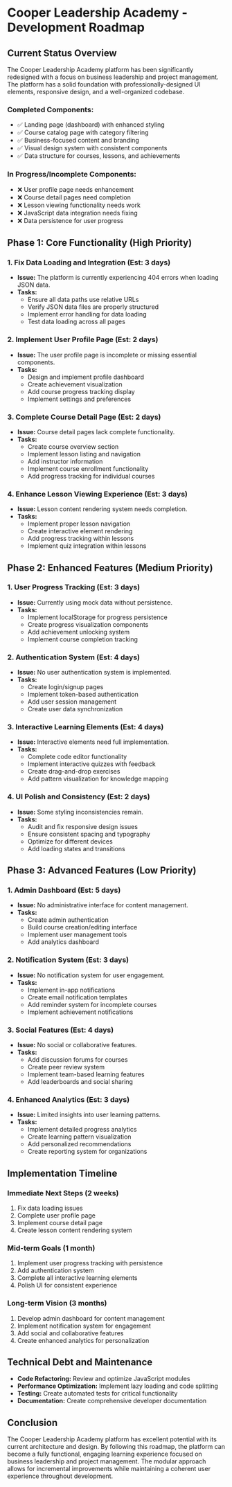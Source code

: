 # Cooper Leadership Academy - Development Roadmap

## Current Status Overview

The Cooper Leadership Academy platform has been significantly redesigned with a focus on business leadership and project management. The platform has a solid foundation with professionally-designed UI elements, responsive design, and a well-organized codebase. 

### Completed Components:
- ✅ Landing page (dashboard) with enhanced styling
- ✅ Course catalog page with category filtering
- ✅ Business-focused content and branding
- ✅ Visual design system with consistent components
- ✅ Data structure for courses, lessons, and achievements

### In Progress/Incomplete Components:
- ❌ User profile page needs enhancement
- ❌ Course detail pages need completion
- ❌ Lesson viewing functionality needs work
- ❌ JavaScript data integration needs fixing
- ❌ Data persistence for user progress

## Phase 1: Core Functionality (High Priority)

### 1. Fix Data Loading and Integration (Est: 3 days)
- **Issue:** The platform is currently experiencing 404 errors when loading JSON data.
- **Tasks:**
  - Ensure all data paths use relative URLs
  - Verify JSON data files are properly structured
  - Implement error handling for data loading
  - Test data loading across all pages

### 2. Implement User Profile Page (Est: 2 days)
- **Issue:** The user profile page is incomplete or missing essential components.
- **Tasks:**
  - Design and implement profile dashboard
  - Create achievement visualization
  - Add course progress tracking display
  - Implement settings and preferences

### 3. Complete Course Detail Page (Est: 2 days)
- **Issue:** Course detail pages lack complete functionality.
- **Tasks:**
  - Create course overview section
  - Implement lesson listing and navigation
  - Add instructor information
  - Implement course enrollment functionality
  - Add progress tracking for individual courses

### 4. Enhance Lesson Viewing Experience (Est: 3 days)
- **Issue:** Lesson content rendering system needs completion.
- **Tasks:**
  - Implement proper lesson navigation
  - Create interactive element rendering
  - Add progress tracking within lessons
  - Implement quiz integration within lessons

## Phase 2: Enhanced Features (Medium Priority)

### 1. User Progress Tracking (Est: 3 days)
- **Issue:** Currently using mock data without persistence.
- **Tasks:**
  - Implement localStorage for progress persistence
  - Create progress visualization components
  - Add achievement unlocking system
  - Implement course completion tracking

### 2. Authentication System (Est: 4 days)
- **Issue:** No user authentication system is implemented.
- **Tasks:**
  - Create login/signup pages
  - Implement token-based authentication
  - Add user session management
  - Create user data synchronization

### 3. Interactive Learning Elements (Est: 4 days)
- **Issue:** Interactive elements need full implementation.
- **Tasks:**
  - Complete code editor functionality
  - Implement interactive quizzes with feedback
  - Create drag-and-drop exercises
  - Add pattern visualization for knowledge mapping

### 4. UI Polish and Consistency (Est: 2 days)
- **Issue:** Some styling inconsistencies remain.
- **Tasks:**
  - Audit and fix responsive design issues
  - Ensure consistent spacing and typography
  - Optimize for different devices
  - Add loading states and transitions

## Phase 3: Advanced Features (Low Priority)

### 1. Admin Dashboard (Est: 5 days)
- **Issue:** No administrative interface for content management.
- **Tasks:**
  - Create admin authentication
  - Build course creation/editing interface
  - Implement user management tools
  - Add analytics dashboard

### 2. Notification System (Est: 3 days)
- **Issue:** No notification system for user engagement.
- **Tasks:**
  - Implement in-app notifications
  - Create email notification templates
  - Add reminder system for incomplete courses
  - Implement achievement notifications

### 3. Social Features (Est: 4 days)
- **Issue:** No social or collaborative features.
- **Tasks:**
  - Add discussion forums for courses
  - Create peer review system
  - Implement team-based learning features
  - Add leaderboards and social sharing

### 4. Enhanced Analytics (Est: 3 days)
- **Issue:** Limited insights into user learning patterns.
- **Tasks:**
  - Implement detailed progress analytics
  - Create learning pattern visualization
  - Add personalized recommendations
  - Create reporting system for organizations

## Implementation Timeline

### Immediate Next Steps (2 weeks)
1. Fix data loading issues
2. Complete user profile page
3. Implement course detail page
4. Create lesson content rendering system

### Mid-term Goals (1 month)
1. Implement user progress tracking with persistence
2. Add authentication system
3. Complete all interactive learning elements
4. Polish UI for consistent experience

### Long-term Vision (3 months)
1. Develop admin dashboard for content management
2. Implement notification system for engagement
3. Add social and collaborative features
4. Create enhanced analytics for personalization

## Technical Debt and Maintenance

- **Code Refactoring:** Review and optimize JavaScript modules
- **Performance Optimization:** Implement lazy loading and code splitting
- **Testing:** Create automated tests for critical functionality
- **Documentation:** Create comprehensive developer documentation

## Conclusion

The Cooper Leadership Academy platform has excellent potential with its current architecture and design. By following this roadmap, the platform can become a fully functional, engaging learning experience focused on business leadership and project management. The modular approach allows for incremental improvements while maintaining a coherent user experience throughout development.